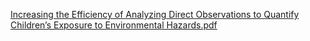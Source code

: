 [Increasing the Efficiency of Analyzing Direct Observations to Quantify Children’s Exposure to Environmental Hazards.pdf](https://github.com/reinernoah/Increasing-the-Efficiency-of-Analyzing-Direct-Observations-to-Quantify-Children-s-Exposure-to-Enviro/files/8550830/Increasing.the.Efficiency.of.Analyzing.Direct.Observations.to.Quantify.Children.s.Exposure.to.Environmental.Hazards.pdf)
